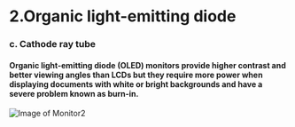 # 2.Organic light-emitting diode
### c.	Cathode ray tube
#### Organic light-emitting diode (OLED) monitors provide higher contrast and better viewing angles than LCDs but they require more power when displaying documents with white or bright backgrounds and have a severe problem known as burn-in.
![Image of Monitor2](https://github.com/poi123456789/IT2600_FinalProject/blob/master/img/h1.jpg)
